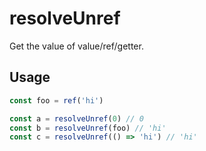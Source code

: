 # resolveUnref

Get the value of value/ref/getter.

## Usage

```ts
const foo = ref('hi')

const a = resolveUnref(0) // 0
const b = resolveUnref(foo) // 'hi'
const c = resolveUnref(() => 'hi') // 'hi'
```